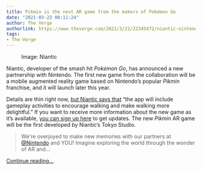 ```yaml
---
title: Pikmin is the next AR game from the makers of Pokémon Go
date: "2021-03-23 00:11:24"
author: The Verge
authorlink: https://www.theverge.com/2021/3/22/22345472/niantic-nintendo-pikmin-partnership-collaboration-ar-mobile-game
tags:
- The-Verge
---
```

<figure>
      <img alt="" src="https://cdn.vox-cdn.com/thumbor/qq-W4prKzzLKpAHXV4Nd-NaaLpU=/128x0:896x512/1310x873/cdn.vox-cdn.com/uploads/chorus_image/image/69009287/Niantic_Nintendo_Pikmin_app.5.png" />
        <figcaption>Image: Niantic</figcaption>
    </figure>

  <p id="AjIMq3">Niantic, developer of the smash hit <em>Pokémon Go</em>, has announced a new partnership with Nintendo. The first new game from the collaboration will be a mobile augmented reality game based on Nintendo’s popular <em>Pikmin</em> franchise, and it will launch later this year.</p>
<p id="FyLthC">Details are thin right now, <a href="https://nianticlabs.com/blog/nintendo-apps-partnership/?hl=en">but Niantic says that</a> “the app will include gameplay activities to encourage walking and make walking more delightful.” If you want to receive more information about the new game as it’s available, <a href="https://nianticlabs.com/newappsignup/">you can sign up here</a> to get updates. The new <em>Pikmin</em> AR game will be the first developed by Niantic’s Tokyo Studio.</p>
<div id="0mavJQ">
<blockquote class="twitter-tweet">
<p lang="en" dir="ltr">We're overjoyed to make new memories with our partners at <a href="https://twitter.com/Nintendo?ref_src=twsrc%5Etfw">@Nintendo</a> and YOU!    Imagine exploring the world through the wonder of AR and...</p>
</blockquote>
</div>
  <p>
    <a href="https://www.theverge.com/2021/3/22/22345472/niantic-nintendo-pikmin-partnership-collaboration-ar-mobile-game">Continue reading&hellip;</a>
  </p>